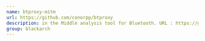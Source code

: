 ```yaml
---
name: btproxy-mitm
url: https://github.com/conorpp/btproxy
description: in the Middle analysis tool for Bluetooth. URL : https://github.com/conorpp/btproxy Groups : blackarch blackarch-bluetooth
group: blackarch
---
```

